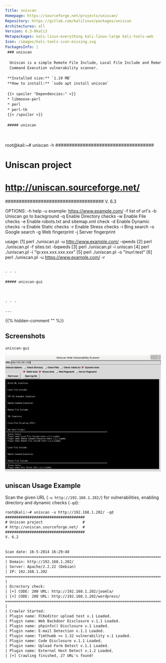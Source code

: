 ```yaml
---
Title: uniscan
Homepage: https://sourceforge.net/projects/uniscan/
Repository: https://gitlab.com/kalilinux/packages/uniscan
Architectures: all
Version: 6.3-0kali3
Metapackages: kali-linux-everything kali-linux-large kali-tools-web 
Icon: /images/kali-tools-icon-missing.svg
PackagesInfo: |
 ### uniscan
 
  Uniscan is a simple Remote File Include, Local File Include and Remote
  Command Execution vulnerability scanner.
 
 **Installed size:** `1.19 MB`  
 **How to install:** `sudo apt install uniscan`  
 
 {{< spoiler "Dependencies:" >}}
 * libmoose-perl
 * perl
 * perl-tk
 {{< /spoiler >}}
 
 ##### uniscan
 
 
 ```
 root@kali:~# uniscan -h
 ####################################
 # Uniscan project                  #
 # http://uniscan.sourceforge.net/  #
 ####################################
 V. 6.3
 
 
 OPTIONS:
 	-h 	help
 	-u 	<url> example: https://www.example.com/
 	-f 	<file> list of url's
 	-b 	Uniscan go to background
 	-q 	Enable Directory checks
 	-w 	Enable File checks
 	-e 	Enable robots.txt and sitemap.xml check
 	-d 	Enable Dynamic checks
 	-s 	Enable Static checks
 	-r 	Enable Stress checks
 	-i 	<dork> Bing search
 	-o 	<dork> Google search
 	-g 	Web fingerprint
 	-j 	Server fingerprint
 
 usage: 
 [1] perl ./uniscan.pl -u http://www.example.com/ -qweds
 [2] perl ./uniscan.pl -f sites.txt -bqweds
 [3] perl ./uniscan.pl -i uniscan
 [4] perl ./uniscan.pl -i "ip:xxx.xxx.xxx.xxx"
 [5] perl ./uniscan.pl -o "inurl:test"
 [6] perl ./uniscan.pl -u https://www.example.com/ -r
 
 
 ```
 
 - - -
 
 ##### uniscan-gui
 
 
 
 - - -
 
---
```

{{% hidden-comment "<!--Do not edit anything above this line-->" %}}

## Screenshots

```
uniscan-gui
```

![uniscan](images/uniscan.png)

## uniscan Usage Example

Scan the given URL (`-u http://192.168.1.202/`) for vulnerabilities, enabling directory and dynamic checks (`-qd`):

```
root@kali:~# uniscan -u http://192.168.1.202/ -qd
####################################
# Uniscan project                  #
# http://uniscan.sourceforge.net/  #
####################################
V. 6.2


Scan date: 16-5-2014 16:29:48
===================================================================================================
| Domain: http://192.168.1.202/
| Server: Apache/2.2.22 (Debian)
| IP: 192.168.1.202
===================================================================================================
|
| Directory check:
| [+] CODE: 200 URL: http://192.168.1.202/joomla/
| [+] CODE: 200 URL: http://192.168.1.202/wordpress/
===================================================================================================
|
| Crawler Started:
| Plugin name: FCKeditor upload test v.1 Loaded.
| Plugin name: Web Backdoor Disclosure v.1.1 Loaded.
| Plugin name: phpinfo() Disclosure v.1 Loaded.
| Plugin name: E-mail Detection v.1.1 Loaded.
| Plugin name: Timthumb <= 1.32 vulnerability v.1 Loaded.
| Plugin name: Code Disclosure v.1.1 Loaded.
| Plugin name: Upload Form Detect v.1.1 Loaded.
| Plugin name: External Host Detect v.1.2 Loaded.
| [+] Crawling finished, 27 URL's found!
```
